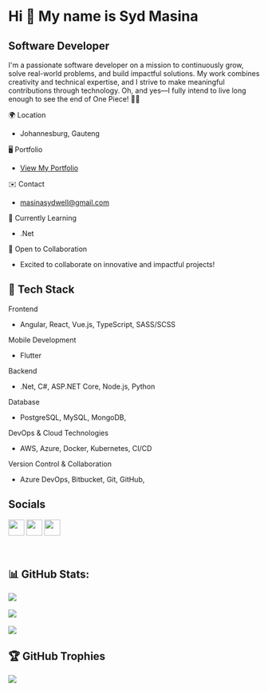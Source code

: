 Hi 👋 My name is Syd Masina
===========================

Software Developer
------------------

I'm a passionate software developer on a mission to continuously grow, solve real-world problems, and build impactful solutions. My work combines creativity and technical expertise, and I strive to make meaningful contributions through technology. Oh, and yes—I fully intend to live long enough to see the end of One Piece! 🏴‍☠️

🌍 Location
* Johannesburg, Gauteng

🖥️ Portfolio
* [View My Portfolio](https://sydmasina.github.io/portfolio_002/)

✉️ Contact
*  [masinasydwell@gmail.com](mailto:masinasydwell@gmail.com)

🧠 Currently Learning
* .Net

🤝 Open to Collaboration
* Excited to collaborate on innovative and impactful projects!




## 🚀 Tech Stack


Frontend
* Angular, React, Vue.js, TypeScript, SASS/SCSS

Mobile Development
* Flutter
  
Backend
* .Net, C#, ASP.NET Core, Node.js, Python 
  
Database
* PostgreSQL, MySQL, MongoDB, 

DevOps & Cloud Technologies
* AWS, Azure, Docker, Kubernetes, CI/CD

Version Control & Collaboration
* Azure DevOps, Bitbucket, Git, GitHub, 


## Socials

<p align="left"> <a href="https://www.github.com/sydmasina" target="_blank" rel="noreferrer"><img src="https://raw.githubusercontent.com/danielcranney/readme-generator/main/public/icons/socials/github.svg" width="32" height="32" /></a> <a href="https://www.linkedin.com/in/sydwellmasina" target="_blank" rel="noreferrer"><img src="https://raw.githubusercontent.com/danielcranney/readme-generator/main/public/icons/socials/linkedin.svg" width="32" height="32" /></a> <a href="https://www.twitter.com/sydmasina" target="_blank" rel="noreferrer"><img src="https://raw.githubusercontent.com/danielcranney/readme-generator/main/public/icons/socials/twitter.svg" width="32" height="32" /></a></p>
<br/>


## 📊 GitHub Stats:
![](https://github-readme-stats.vercel.app/api?username=sydwell&theme=neon&hide_border=false&include_all_commits=true&count_private=false)<br/><br/>
![](https://nirzak-streak-stats.vercel.app/?user=sydwell&theme=neon&hide_border=false)<br/><br/>
![](https://github-readme-stats.vercel.app/api/top-langs/?username=sydwell&theme=neon&hide_border=false&include_all_commits=true&count_private=false&layout=compact)
<br/>

## 🏆 GitHub Trophies
![](https://github-profile-trophy.vercel.app/?username=sydwell&theme=radical&no-frame=false&no-bg=false&margin-w=4)
